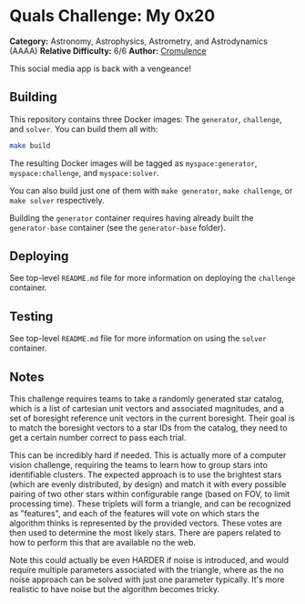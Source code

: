 # Quals Challenge: My 0x20 #

**Category:** Astronomy, Astrophysics, Astrometry, and Astrodynamics (AAAA)
**Relative Difficulty:** 6/6
**Author:** [Cromulence](https://cromulence.com/)

This social media app is back with a vengeance!


## Building ##

This repository contains three Docker images: The `generator`, `challenge`,
and `solver`. You can build them all with:

```sh
make build
```

The resulting Docker images will be tagged as `myspace:generator`,
`myspace:challenge`, and `myspace:solver`.

You can also build just one of them with `make generator`, `make challenge`,
or `make solver` respectively.

Building the `generator` container requires having already built the
`generator-base` container (see the `generator-base` folder).


## Deploying ##

See top-level `README.md` file for more information on deploying the
`challenge` container.


## Testing ##

See top-level `README.md` file for more information on using the `solver`
container.


## Notes ##

This challenge requires teams to take a randomly generated star catalog, which 
is a list of cartesian unit vectors and associated magnitudes, and a set of 
boresight reference unit vectors in the current boresight. Their goal is to 
match the boresight vectors to a star IDs from the catalog, they need to get a
certain number correct to pass each trial.

This can be incredibly hard if needed. This is actually more of a computer 
vision challenge, requiring the teams to learn how to group stars into identifiable
clusters. The expected approach is to use the brightest stars (which are evenly
distributed, by design) and match it with every possible pairing of two other
stars within configurable range (based on FOV, to limit processing time). These
triplets will form a triangle, and can be recognized as "features", and each 
of the features will vote on which stars the algorithm thinks is represented by
the provided vectors. These votes are then used to determine the most likely 
stars. There are papers related to how to perform this that are available no the
web.

Note this could actually be even HARDER if noise is introduced, and would require
multiple parameters associated with the triangle, where as the no noise approach
can be solved with just one parameter typically. It's more realistic to have noise
but the algorithm becomes tricky.
